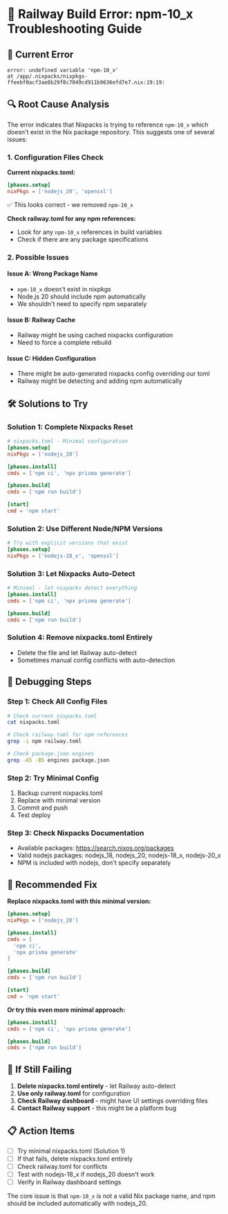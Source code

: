 # 🔧 Railway Build Error: npm-10_x Troubleshooting Guide

## 🚨 Current Error
```
error: undefined variable 'npm-10_x'
at /app/.nixpacks/nixpkgs-ffeebf0acf3ae8b29f8c7049cd911b9636efd7e7.nix:19:19:
```

## 🔍 Root Cause Analysis

The error indicates that Nixpacks is trying to reference `npm-10_x` which doesn't exist in the Nix package repository. This suggests one of several issues:

### 1. **Configuration Files Check**

**Current nixpacks.toml:**
```toml
[phases.setup]
nixPkgs = ['nodejs_20', 'openssl']
```
✅ This looks correct - we removed `npm-10_x`

**Check railway.toml for any npm references:**
- Look for any `npm-10_x` references in build variables
- Check if there are any package specifications

### 2. **Possible Issues**

#### Issue A: Wrong Package Name
- `npm-10_x` doesn't exist in nixpkgs
- Node.js 20 should include npm automatically
- We shouldn't need to specify npm separately

#### Issue B: Railway Cache
- Railway might be using cached nixpacks configuration
- Need to force a complete rebuild

#### Issue C: Hidden Configuration
- There might be auto-generated nixpacks config overriding our toml
- Railway might be detecting and adding npm automatically

## 🛠️ Solutions to Try

### Solution 1: Complete Nixpacks Reset
```toml
# nixpacks.toml - Minimal configuration
[phases.setup]
nixPkgs = ['nodejs_20']

[phases.install]
cmds = ['npm ci', 'npx prisma generate']

[phases.build]
cmds = ['npm run build']

[start]
cmd = 'npm start'
```

### Solution 2: Use Different Node/NPM Versions
```toml
# Try with explicit versions that exist
[phases.setup]
nixPkgs = ['nodejs-18_x', 'openssl']
```

### Solution 3: Let Nixpacks Auto-Detect
```toml
# Minimal - let nixpacks detect everything
[phases.install]
cmds = ['npm ci', 'npx prisma generate']

[phases.build]  
cmds = ['npm run build']
```

### Solution 4: Remove nixpacks.toml Entirely
- Delete the file and let Railway auto-detect
- Sometimes manual config conflicts with auto-detection

## 🧪 Debugging Steps

### Step 1: Check All Config Files
```bash
# Check current nixpacks.toml
cat nixpacks.toml

# Check railway.toml for npm references  
grep -i npm railway.toml

# Check package.json engines
grep -A5 -B5 engines package.json
```

### Step 2: Try Minimal Config
1. Backup current nixpacks.toml
2. Replace with minimal version
3. Commit and push
4. Test deploy

### Step 3: Check Nixpacks Documentation
- Available packages: https://search.nixos.org/packages
- Valid nodejs packages: nodejs_18, nodejs_20, nodejs-18_x, nodejs-20_x
- NPM is included with nodejs, don't specify separately

## 🎯 Recommended Fix

**Replace nixpacks.toml with this minimal version:**

```toml
[phases.setup]
nixPkgs = ['nodejs_20']

[phases.install]  
cmds = [
  'npm ci',
  'npx prisma generate'
]

[phases.build]
cmds = ['npm run build']

[start]
cmd = 'npm start'
```

**Or try this even more minimal approach:**

```toml  
[phases.install]
cmds = ['npm ci', 'npx prisma generate']

[phases.build]
cmds = ['npm run build']
```

## 🚨 If Still Failing

1. **Delete nixpacks.toml entirely** - let Railway auto-detect
2. **Use only railway.toml** for configuration
3. **Check Railway dashboard** - might have UI settings overriding files
4. **Contact Railway support** - this might be a platform bug

## 📋 Action Items

- [ ] Try minimal nixpacks.toml (Solution 1)
- [ ] If that fails, delete nixpacks.toml entirely  
- [ ] Check railway.toml for conflicts
- [ ] Test with nodejs-18_x if nodejs_20 doesn't work
- [ ] Verify in Railway dashboard settings

The core issue is that `npm-10_x` is not a valid Nix package name, and npm should be included automatically with nodejs_20.